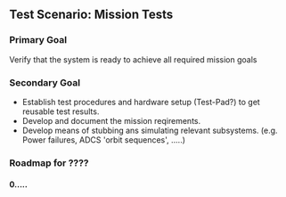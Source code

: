 ## Test Scenario: Mission Tests

### Primary Goal
Verify that the system is ready to achieve all required mission goals

### Secondary Goal
* Establish test procedures and hardware setup (Test-Pad?) to get reusable test results.
* Develop and document the mission reqirements.
* Develop means of stubbing ans simulating relevant subsystems. (e.g. Power failures, ADCS 'orbit sequences', .....)

### Roadmap for ????
#### 0..... 

